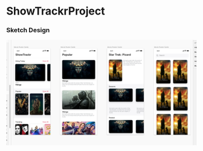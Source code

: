 # ShowTrackrProject

### Sketch Design
![Image description](https://raw.githubusercontent.com/abatjarg/ShowTrackrProject/stable/Design/sketch.png?token=ABKXDEX7MGXUJ7R5CBCS6DS6M3JBQ)
